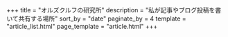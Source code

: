 +++
title = "オルズクルフの研究所"
description = "私が記事やブログ投稿を書いて共有する場所"
sort_by = "date"
paginate_by = 4
template = "article_list.html"
page_template = "article.html"
+++
